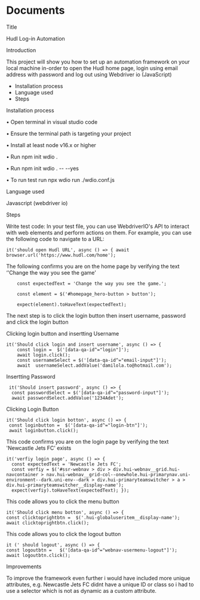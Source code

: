 # Documents

Title 

Hudl Log-in Automation

Introduction

This project will show you how to set up an automation framework on your local machine in-order to open the Hudl home page, 
login using email address with password and log out using Webdriver io (JavaScript)

- Installation process 
- Language used 
- Steps 

Installation process 

•             Open terminal in visual studio code 

•             Ensure the terminal path is targeting your project

•             Install at least node v16.x or higher

•             Run npm init wdio .

•             Run npm init wdio . -- --yes

•             To run test run npx wdio run ./wdio.conf.js


Language used 

Javascript (webdriver io)


Steps 

Write test code: In your test file, you can use WebdriverIO's API to interact with web elements and perform actions on them. For example, you can use the following code to navigate to a URL: 

    it('should open Hudl URL', async () => { await browser.url('https://www.hudl.com/home');




The following confirms you are on the home page by verifying the text ‘'Change the way you see the game’


        const expectedText = 'Change the way you see the game.';
        
        const element = $('#homepage_hero-button > button');
        
        expect(element).toHaveText(expectedText);

        
   
The next step is to click the login button then insert username,  password and click the login button

Clicking login button and insertting Username 

    it('Should click login and insert username', async () => {
        const login =  $('[data-qa-id^="login"]');
        await login.click();
        const usernameSelect = $('[data-qa-id^="email-input"]');
        await  usernameSelect.addValue('damilola.to@hotmail.com');
        
      

           


Insertting Password 

     it('Should insert password', async () => {
      const passwordSelect = $('[data-qa-id^="password-input"]');
      await passwordSelect.addValue('1234Adet');

 


        

    


Clicking Login Button

    it('Should click login botton', async () => {
     const loginbutton =  $('[data-qa-id^="login-btn"]');
     await loginbutton.click();
   

        
This code confirms you are on the login page by verifying the text 'Newcastle Jets FC' exists 


    it('verfiy login page', async () => {
      const expectedText = 'Newcastle Jets FC';
      const verfiy = $('#ssr-webnav > div > div.hui-webnav__grid.hui-navcontainer > nav.hui-webnav__grid-col--onewhole.hui-primarynav.uni-environment--dark.uni-env--dark > div.hui-primaryteamswitcher > a > div.hui-primaryteamswitcher__display-name');
      expect(verfiy).toHaveText(expectedText); });



  
    
    

This code allows you to click the menu button 


    it('Should click menu botton', async () => {
    const clicktoprightbtn =  $('.hui-globaluseritem__display-name');
    await clicktoprightbtn.click();

   



This code allows you to click the logout button 

 
    
    it (' should logout', async () => {
    const logoutbtn =   $('[data-qa-id^="webnav-usermenu-logout"]'); 
    await logoutbtn.click();
    
    
    
    
    
     
    
Improvements

To improve the framework even further i would have included more unique attributes, e.g. Newcastle Jets FC didnt have a unique ID or class so i had to use a selector which is not as dynamic as a custom attribute.


